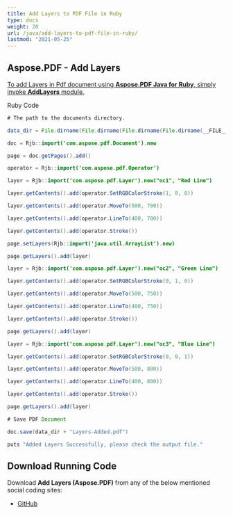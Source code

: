 ```yaml
---
title: Add Layers to PDF File in Ruby
type: docs
weight: 20
url: /java/add-layers-to-pdf-file-in-ruby/
lastmod: "2021-05-25"
---
```


## Aspose.PDF - Add Layers

<ins> To add Layers in Pdf document using **Aspose.PDF Java for Ruby**, simply invoke **AddLayers** module.

Ruby Code

```java
# The path to the documents directory.

data_dir = File.dirname(File.dirname(File.dirname(File.dirname(__FILE__)))) + '/data/'

doc = Rjb::import('com.aspose.pdf.Document').new

page = doc.getPages().add()

operator = Rjb::import('com.aspose.pdf.Operator')

layer = Rjb::import('com.aspose.pdf.Layer').new("oc1", "Red Line")

layer.getContents().add(operator.SetRGBColorStroke(1, 0, 0))

layer.getContents().add(operator.MoveTo(500, 700))

layer.getContents().add(operator.LineTo(400, 700))

layer.getContents().add(operator.Stroke())

page.setLayers(Rjb::import('java.util.ArrayList').new)

page.getLayers().add(layer)

layer = Rjb::import('com.aspose.pdf.Layer').new("oc2", "Green Line")

layer.getContents().add(operator.SetRGBColorStroke(0, 1, 0))

layer.getContents().add(operator.MoveTo(500, 750))

layer.getContents().add(operator.LineTo(400, 750))

layer.getContents().add(operator.Stroke())

page.getLayers().add(layer)

layer = Rjb::import('com.aspose.pdf.Layer').new("oc3", "Blue Line")

layer.getContents().add(operator.SetRGBColorStroke(0, 0, 1))

layer.getContents().add(operator.MoveTo(500, 800))

layer.getContents().add(operator.LineTo(400, 800))

layer.getContents().add(operator.Stroke())

page.getLayers().add(layer)

# Save PDF Document

doc.save(data_dir + "Layers-Added.pdf")

puts "Added Layers Successfully, please check the output file."
```

## Download Running Code

Download **Add Layers (Aspose.PDF)** from any of the below mentioned social coding sites:

- [GitHub](https://github.com/aspose-pdf/Aspose.PDF-for-Java/tree/master/Plugins/Aspose_Pdf_Java_for_Ruby/lib/asposepdfjava/Document/addlayers.rb)

